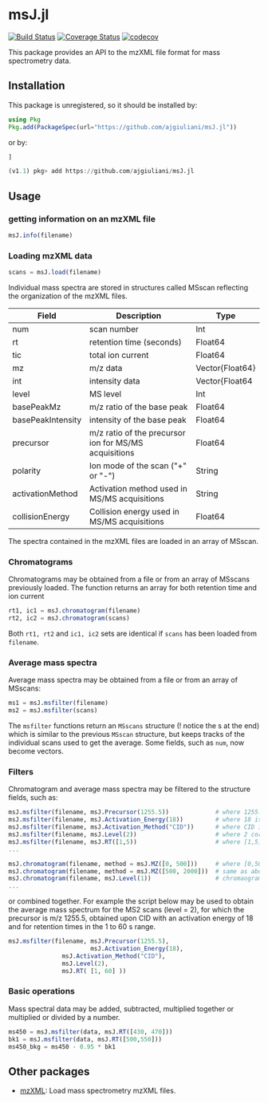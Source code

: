 # msJ.jl

[![Build Status](https://travis-ci.org/ajgiuliani/msJ.jl.svg?branch=master)](https://travis-ci.org/ajgiuliani/msJ.jl)
[![Coverage Status](https://coveralls.io/repos/github/ajgiuliani/msJ.jl/badge.svg?branch=master)](https://coveralls.io/github/ajgiuliani/msJ.jl?branch=master)
[![codecov](https://codecov.io/gh/ajgiuliani/msJ.jl/branch/master/graph/badge.svg)](https://codecov.io/gh/ajgiuliani/msJ.jl)



This package provides an API to the mzXML file format for mass spectrometry data.

## Installation
This package is unregistered, so it should be installed by:
```julia
using Pkg
Pkg.add(PackageSpec(url="https://github.com/ajgiuliani/msJ.jl"))
```
or by:
```julia
]

(v1.1) pkg> add https://github.com/ajgiuliani/msJ.jl
```

## Usage

### getting information on an mzXML file

```julia
msJ.info(filename)
```

### Loading mzXML data

```julia
scans = msJ.load(filename)
```

Individual mass spectra are stored in structures called MSscan reflecting the organization of the mzXML files.

| Field             | Description                                           | Type            |
|-------------------|-------------------------------------------------------|-----------------|
| num               | scan number                                           | Int             |
| rt                | retention time (seconds)                              | Float64         |
| tic               | total ion current                                     | Float64         |
| mz                | m/z data                                              | Vector{Float64} |
| int               | intensity data                                        | Vector{Float64  |
| level             | MS level                                              | Int             |
| basePeakMz        | m/z ratio of the base peak                            | Float64         |
| basePeakIntensity | intensity of the base peak                            | Float64         |
| precursor         | m/z ratio of the precursor ion for MS/MS acquisitions | Float64         |
| polarity          | Ion mode of the scan ("+" or "-")                     | String          |
| activationMethod  | Activation method used in MS/MS acquisitions          | String          |
| collisionEnergy   | Collision energy used in MS/MS acquisitions           | Float64         |


The spectra contained in the mzXML files are loaded in an array of MSscan.


### Chromatograms
Chromatograms may be obtained from a file or from an array of MSscans previously loaded. The function returns an array for both retention time and ion current

```julia
rt1, ic1 = msJ.chromatogram(filename)
rt2, ic2 = msJ.chromatogram(scans)
```
Both `rt1, rt2` and `ic1, ic2` sets are identical if `scans` has been loaded from `filename`.

### Average mass spectra
Average mass spectra may be obtained from a file or from an array of MSscans:

```julia
ms1 = msJ.msfilter(filename)
ms2 = msJ.msfilter(scans)
```
The `msfilter` functions return an `MSscans` structure (! notice the s at the end) which is similar to the previous `MSscan` structure, but keeps tracks of the individual scans used to get the average. Some fields, such as `num`, now become vectors.

### Filters
Chromatogram and average mass spectra may be filtered to the structure fields, such as:

```julia
msJ.msfilter(filename, msJ.Precursor(1255.5))             # where 1255.5 is the m/z ratio of the precursor
msJ.msfilter(filename, msJ.Activation_Energy(18))         # where 18 is the collision energy of the MS/MS spectra
msJ.msfilter(filename, msJ.Activation_Method("CID"))      # where CID is the activation method
msJ.msfilter(filename, msJ.Level(2))                      # where 2 corresponds to the MS^n level
msJ.msfilter(filename, msJ.RT([1,5))                      # where [1,5] stands for retention time from 1 to 5s.
...
```
```julia
msJ.chromatogram(filename, method = msJ.MZ([0, 500]))     # where [0,500] specifies the m/z range to get the total ion current
msJ.chromatogram(filename, method = msJ.MZ([500, 2000]))  # same as above with m/z in the [500,2000] range
msJ.chromatogram(filename, msJ.Level(1))                  # chromaogram for all the MS spectra
...
```

or combined together. For example the script below may be used to obtain the average mass spectrum for the MS2 scans (level = 2), for which the precursor is m/z 1255.5, obtained upon CID with an activation energy of 18 and for retention times in the 1 to 60 s range.

```julia
msJ.msfilter(filename, msJ.Precursor(1255.5),
                       msJ.Activation_Energy(18),
	   	       msJ.Activation_Method("CID"),
		       msJ.Level(2),
		       msJ.RT( [1, 60] ))
```

### Basic operations
Mass spectral data may be added, subtracted, multiplied together or multiplied or divided by a number.

```julia
ms450 = msJ.msfilter(data, msJ.RT([430, 470]))
bk1 = msJ.msfilter(data, msJ.RT([500,550]))
ms450_bkg = ms450 - 0.95 * bk1
```

## Other packages
* [mzXML](https://github.com/timholy/mzXML.jl): Load mass spectrometry mzXML files.
